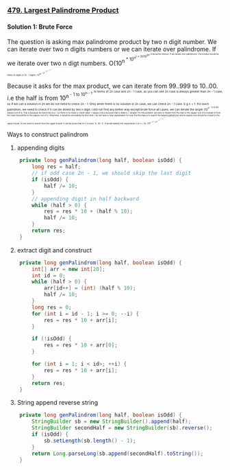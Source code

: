 ### [479. Largest Palindrome Product](https://leetcode.com/problems/largest-palindrome-product/)

#### Solution 1: Brute Force

The question is asking max palindrome product by two n digit number. We can iterate over two n digits numbers or we can iterate over palindrome. If we iterate over two n digt numbers. O(10<sup>n<sup> * 10<sup>n<sup>) = O(10<sup>2n<sup>) It would be timeout. If we iterate over palindrome. The product would be either 2n digits or 2n - 1 digits ( 10<sup>2n<sup> = 10<sup>n<sup> * 10<sup>n<sup> < p < 10<sup>n - 1<sup> * 10<sup>n - 1<sup> = 10<sup>2n - 2<sup>). For palindrome, we only need to iterate over half. For 2n digits case, it is mirror number in n digits (n + n). And 2n - 1 digits case, it is mirror number in n digits except the last digits ((n - 1) + 1 + (n - 1)). For example, Let us check n = 3 and n digits 987. For 2n, it would mirror all digits so we get 987789. For 2n - 1, it would be mirror all digits except the last digit 98789.

Because it asks for the max product, we can iterate from 99..999 to 10..00. i.e the half is from 10<sup>n<sup> - 1 to 10<sup>n - 1<sup>. In terms of 2n case and 2n - 1 case, as you can see 2n case is always greater than 2n - 1 case, so if we can a solution in 2n we do not need to check 2n - 1. Only when there is no solution in 2n case, we can check 2n - 1 case. E.g n = 1. For each palindrom, we need to check if it can be divied by two n digit. I did not find any better way except brute force all cases. we can iterate the larget (10<sup>n<sup> - 1) to the square root of p. This is because we need check p / i so there is no need to check value < square root p because that is what p / i ranged. For this problem, we have to iterate from the max to the square root of p instead of from the lower bound/min to the sqaure root of p. Otherwise, it would be exceeding the time limit. I do not have a clear explaination for now. But the idea is to search the largest palindrome and its square root should be closed to the upper bound. So we need to search from the upper bound. It can be prove that for n is even. 9...90...0...9 would statisfy the requirement. Let n = 2k.  (10<sup>n<sup> - 1) * (10<sup>n<sup> - 10<sup>k<sup> - 1) = (10<sup>k<sup> - 1) * (10<sup>3k<sup> + 1) that is k 9s following by 2k 0s and k 9s again. But I have not found a proof for odd case. 

Ways to construct palindrom

1. appending digits 
```java
    private long genPalindrom(long half, boolean isOdd) {
        long res = half;
        // if odd case 2n - 1, we should skip the last digit
        if (isOdd) {
            half /= 10;
        }
        // appending digit in half backward
        while (half > 0) {
            res = res * 10 + (half % 10);
            half /= 10;
        }
        return res;
    }
```

2. extract digit and construct
```java
    private long genPalindrom(long half, boolean isOdd) {
        int[] arr = new int[20];
        int id = 0;
        while (half > 0) {
            arr[id++] = (int) (half % 10);
            half /= 10;
        }
        long res = 0;
        for (int i = id - 1; i >= 0; --i) {
            res = res * 10 + arr[i];
        }

        if (!isOdd) {
            res = res * 10 + arr[0];
        }

        for (int i = 1; i < id>; ++i) {
            res = res * 10 + arr[i];
        }
        return res;
    }
```
3. String append reverse string
```java
    private long genPalindrom(long half, boolean isOdd) {
        StringBuilder sb = new StringBuilder().append(half);
        StringBuilder secondHalf = new StringBuilder(sb).reverse();
        if (isOdd) {
            sb.setLength(sb.length() - 1);
        }
        return Long.parseLong(sb.append(secondHalf).toString());
    }
```